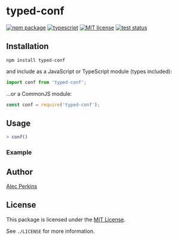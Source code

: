 
# typed-conf

[![npm package](https://img.shields.io/npm/v/typed-conf)](https://www.npmjs.com/package/typed-conf) [![typescript](https://img.shields.io/npm/types/typed-conf)](https://github.com/alecperkins/typed-conf) [![MIT license](https://img.shields.io/npm/l/typed-conf)](https://github.com/alecperkins/typed-conf/blob/main/LICENSE) [![test status](https://github.com/alecperkins/typed-conf/actions/workflows/test.yml/badge.svg)](https://github.com/alecperkins/typed-conf/actions/workflows/test.yml)



## Installation

`npm install typed-conf`

and include as a JavaScript or TypeScript module (types included):

```typescript
import conf from 'typed-conf';
```

…or a CommonJS module:

```javascript
const conf = require('typed-conf');
```



## Usage


```javascript
> conf()

```

### Example





## Author

[Alec Perkins](https://alecperkins.net)


## License

This package is licensed under the [MIT License](https://opensource.org/licenses/MIT).

See `./LICENSE` for more information.
